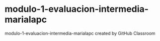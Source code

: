 # modulo-1-evaluacion-intermedia-marialapc
modulo-1-evaluacion-intermedia-marialapc created by GitHub Classroom
